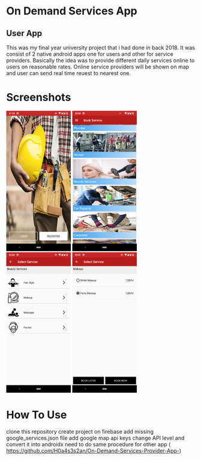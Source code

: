 # On Demand Services App

## User App

This was my final year university project that i had done in back 2018. It was consist of 2 native android apps one for users and other for service providers.
Basically the idea was to provide different daily services online to users on reasonable rates. Online service providers will be shown on map and user can send real time reuest to nearest one.

# Screenshots
<img src="https://github.com/H0a4s3s2an/On-Demand-Services-User-App/blob/main/screenshots/Screenshot_20200516-012011.png" width="172" height="374"/>
<img src="https://github.com/H0a4s3s2an/On-Demand-Services-User-App/blob/main/screenshots/Screenshot_20200516-020033.png" width="172" height="374"/>
<img src="https://github.com/H0a4s3s2an/On-Demand-Services-User-App/blob/main/screenshots/Screenshot_20200516-020049.png" width="172" height="374"/>
<img src="https://github.com/H0a4s3s2an/On-Demand-Services-User-App/blob/main/screenshots/Screenshot_20200516-020114.png" width="172" height="374"/>


# How To Use
clone this repository
create project on firebase
add missing google_services.json file 
add google map api keys
change API level and convert it into androidx
need to do same procedure for other app ( https://github.com/H0a4s3s2an/On-Demand-Services-Provider-App-)
